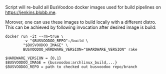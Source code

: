 Script will re-build all BusVoodoo docker images used for build pipelines on https://jenkins.blobb.me.

Morover, one can use these images to build locally with a different distro. This can be achieved by following invocation after desired image is build:

```
docker run -it --rm=true \
        -v "$BUSVOODOO_REPO":/build \
        "$BUSVOODOO_IMAGE" \
        BUSVOODOO_HARDWARE_VERSION="$HARDWARE_VERSION" rake

$HARDWARE_VERSION = {0,1}
$BUSVOODOO_IMAGE = {busvoodoo:archlinux_build,...}
$BUSVOODOO_REPO = path to checked out busvoodoo repo/branch
```


